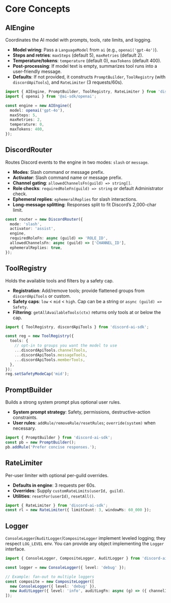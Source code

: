 # Core Concepts

## AIEngine

Coordinates the AI model with prompts, tools, rate limits, and logging.

- **Model wiring**: Pass a `LanguageModel` from `ai` (e.g., `openai('gpt-4o')`).
- **Steps and retries**: `maxSteps` (default 5), `maxRetries` (default 2).
- **Temperature/tokens**: `temperature` (default 0), `maxTokens` (default 400).
- **Post-processing**: If model text is empty, summarizes tool runs into a user-friendly message.
- **Defaults**: If not provided, it constructs `PromptBuilder`, `ToolRegistry` (with `discordApiTools`), and `RateLimiter` (3 requests/60s).

```ts
import { AIEngine, PromptBuilder, ToolRegistry, RateLimiter } from 'discord-ai-sdk';
import { openai } from '@ai-sdk/openai';

const engine = new AIEngine({
  model: openai('gpt-4o'),
  maxSteps: 5,
  maxRetries: 2,
  temperature: 0,
  maxTokens: 400,
});
```

## DiscordRouter

Routes Discord events to the engine in two modes: `slash` or `message`.

- **Modes**: Slash command or message prefix.
- **Activator**: Slash command name or message prefix.
- **Channel gating**: `allowedChannelsFn(guild) => string[]`.
- **Role checks**: `requiredRoleFn(guild) => string` or default Administrator check.
- **Ephemeral replies**: `ephemeralReplies` for slash interactions.
- **Long-message splitting**: Responses split to fit Discord’s 2,000-char limit.

```ts
const router = new DiscordRouter({
  mode: 'slash',
  activator: 'assist',
  engine,
  requiredRoleFn: async (guild) => 'ROLE_ID',
  allowedChannelsFn: async (guild) => ['CHANNEL_ID'],
  ephemeralReplies: true,
});
```

## ToolRegistry

Holds the available tools and filters by a safety cap.

- **Registration**: Add/remove tools; provide flattened groups from `discordApiTools` or custom.
- **Safety caps**: `low` < `mid` < `high`. Cap can be a string or `async (guild) => Safety`.
- **Filtering**: `getAllAvailableTools(ctx)` returns only tools at or below the cap.

```ts
import { ToolRegistry, discordApiTools } from 'discord-ai-sdk';

const reg = new ToolRegistry({
  tools: {
    // opt-in to groups you want the model to use
    ...discordApiTools.channelTools,
    ...discordApiTools.messageTools,
    ...discordApiTools.memberTools,
  },
});
reg.setSafetyModeCap('mid');
```

## PromptBuilder

Builds a strong system prompt plus optional user rules.

- **System prompt strategy**: Safety, permissions, destructive-action constraints.
- **User rules**: `addRule/removeRule/resetRules`; `override(system)` when necessary.

```ts
import { PromptBuilder } from 'discord-ai-sdk';
const pb = new PromptBuilder();
pb.addRule('Prefer concise responses.');
```

## RateLimiter

Per-user limiter with optional per-guild overrides.

- **Defaults in engine**: 3 requests per 60s.
- **Overrides**: Supply `customRateLimits(userId, guild)`.
- **Utilities**: `resetFor(userId)`, `resetAll()`.

```ts
import { RateLimiter } from 'discord-ai-sdk';
const rl = new RateLimiter({ limitCount: 3, windowMs: 60_000 });
```

## Logger

`ConsoleLogger`/`AuditLogger`/`CompositeLogger` implement leveled logging; they respect `LOG_LEVEL` env. You can provide any object implementing the `Logger` interface.

```ts
import { ConsoleLogger, CompositeLogger, AuditLogger } from 'discord-ai-sdk';

const logger = new ConsoleLogger({ level: 'debug' });

// Example: fan-out to multiple loggers
const composite = new CompositeLogger([
  new ConsoleLogger({ level: 'debug' }),
  new AuditLogger({ level: 'info', auditLogFn: async (g) => ({ channelId: '123' }) }),
]);
```
